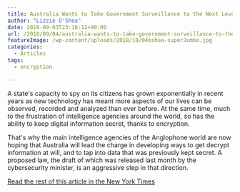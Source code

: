 ```yaml
---
title: Australia Wants to Take Government Surveillance to the Next Level
author: "Lizzie O'Shea"
date: 2018-09-03T23:18:12+00:00
url: /2018/09/04/australia-wants-to-take-government-surveillance-to-the-next-level/
featureImage: /wp-content/uploads/2018/10/04oshea-superJumbo.jpg
categories:
  - Articles
tags:
  - encryption

---
```

A state's capacity to spy on its citizens has grown exponentially in recent years as new technology has meant more aspects of our lives can be observed, recorded and analyzed than ever before. At the same time, much to the frustration of intelligence agencies around the world, so has the ability to keep digital information secret, thanks to encryption.

That's why the main intelligence agencies of the Anglophone world are now hoping that Australia will lead the charge in developing ways to get decrypt information at will, and to tap into data that was previously kept secret. A proposed law, the draft of which was released last month by the cybersecurity minister, is an aggressive step in that direction.

[Read the rest of this article in the New York Times][1]

 [1]: https://www.nytimes.com/2018/09/04/opinion/australia-encryption-surveillance-bill.html

